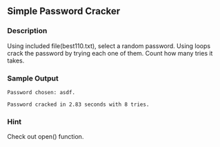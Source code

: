 ## Simple Password Cracker


### Description

Using included file(best110.txt), select a random password. Using loops crack the password by trying each one of them. Count how many tries it takes.



### Sample Output

```
Password chosen: asdf.

Password cracked in 2.83 seconds with 8 tries.
```

### Hint

Check out open() function.
